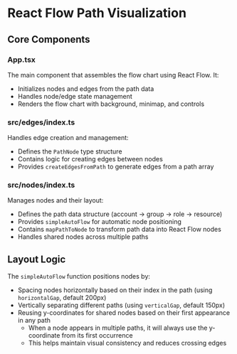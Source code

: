 # React Flow Path Visualization

## Core Components

### App.tsx

The main component that assembles the flow chart using React Flow. It:

- Initializes nodes and edges from the path data
- Handles node/edge state management
- Renders the flow chart with background, minimap, and controls

### src/edges/index.ts

Handles edge creation and management:

- Defines the `PathNode` type structure
- Contains logic for creating edges between nodes
- Provides `createEdgesFromPath` to generate edges from a path array

### src/nodes/index.ts

Manages nodes and their layout:

- Defines the path data structure (account → group → role → resource)
- Provides `simpleAutoFlow` for automatic node positioning
- Contains `mapPathToNode` to transform path data into React Flow nodes
- Handles shared nodes across multiple paths

## Layout Logic

The `simpleAutoFlow` function positions nodes by:

- Spacing nodes horizontally based on their index in the path (using `horizontalGap`, default 200px)
- Vertically separating different paths (using `verticalGap`, default 150px)
- Reusing y-coordinates for shared nodes based on their first appearance in any path
  - When a node appears in multiple paths, it will always use the y-coordinate from its first occurrence
  - This helps maintain visual consistency and reduces crossing edges

